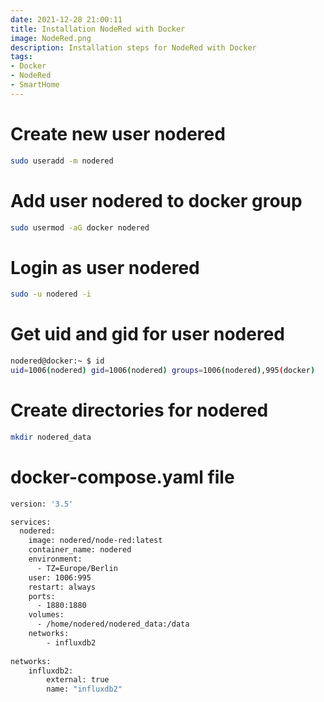 ```yaml
---
date: 2021-12-28 21:00:11
title: Installation NodeRed with Docker
image: NodeRed.png
description: Installation steps for NodeRed with Docker
tags: 
- Docker
- NodeRed
- SmartHome
---
```


# Create new user nodered

~~~bash
sudo useradd -m nodered
~~~

# Add user nodered to docker group

~~~bash
sudo usermod -aG docker nodered
~~~

# Login as user nodered

~~~bash
sudo -u nodered -i
~~~

# Get uid and gid for user nodered

~~~bash
nodered@docker:~ $ id
uid=1006(nodered) gid=1006(nodered) groups=1006(nodered),995(docker)
~~~

# Create directories for nodered

~~~bash
mkdir nodered_data
~~~

# docker-compose.yaml file

~~~bash
version: '3.5'

services:
  nodered:
    image: nodered/node-red:latest
    container_name: nodered
    environment:
      - TZ=Europe/Berlin
    user: 1006:995
    restart: always
    ports:
      - 1880:1880
    volumes:
      - /home/nodered/nodered_data:/data
    networks:
        - influxdb2
        
networks:
    influxdb2:
        external: true
        name: "influxdb2"
~~~
